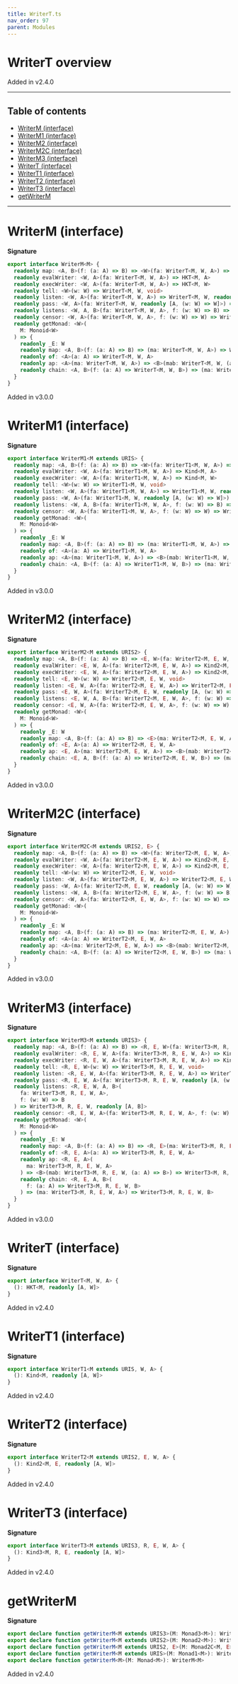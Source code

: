 ```yaml
---
title: WriterT.ts
nav_order: 97
parent: Modules
---
```


# WriterT overview

Added in v2.4.0

---

<h2 class="text-delta">Table of contents</h2>

- [WriterM (interface)](#writerm-interface)
- [WriterM1 (interface)](#writerm1-interface)
- [WriterM2 (interface)](#writerm2-interface)
- [WriterM2C (interface)](#writerm2c-interface)
- [WriterM3 (interface)](#writerm3-interface)
- [WriterT (interface)](#writert-interface)
- [WriterT1 (interface)](#writert1-interface)
- [WriterT2 (interface)](#writert2-interface)
- [WriterT3 (interface)](#writert3-interface)
- [getWriterM](#getwriterm)

---

# WriterM (interface)

**Signature**

```ts
export interface WriterM<M> {
  readonly map: <A, B>(f: (a: A) => B) => <W>(fa: WriterT<M, W, A>) => WriterT<M, W, B>
  readonly evalWriter: <W, A>(fa: WriterT<M, W, A>) => HKT<M, A>
  readonly execWriter: <W, A>(fa: WriterT<M, W, A>) => HKT<M, W>
  readonly tell: <W>(w: W) => WriterT<M, W, void>
  readonly listen: <W, A>(fa: WriterT<M, W, A>) => WriterT<M, W, readonly [A, W]>
  readonly pass: <W, A>(fa: WriterT<M, W, readonly [A, (w: W) => W]>) => WriterT<M, W, A>
  readonly listens: <W, A, B>(fa: WriterT<M, W, A>, f: (w: W) => B) => WriterT<M, W, readonly [A, B]>
  readonly censor: <W, A>(fa: WriterT<M, W, A>, f: (w: W) => W) => WriterT<M, W, A>
  readonly getMonad: <W>(
    M: Monoid<W>
  ) => {
    readonly _E: W
    readonly map: <A, B>(f: (a: A) => B) => (ma: WriterT<M, W, A>) => WriterT<M, W, B>
    readonly of: <A>(a: A) => WriterT<M, W, A>
    readonly ap: <A>(ma: WriterT<M, W, A>) => <B>(mab: WriterT<M, W, (a: A) => B>) => WriterT<M, W, B>
    readonly chain: <A, B>(f: (a: A) => WriterT<M, W, B>) => (ma: WriterT<M, W, A>) => WriterT<M, W, B>
  }
}
```

Added in v3.0.0

# WriterM1 (interface)

**Signature**

```ts
export interface WriterM1<M extends URIS> {
  readonly map: <A, B>(f: (a: A) => B) => <W>(fa: WriterT1<M, W, A>) => WriterT1<M, W, B>
  readonly evalWriter: <W, A>(fa: WriterT1<M, W, A>) => Kind<M, A>
  readonly execWriter: <W, A>(fa: WriterT1<M, W, A>) => Kind<M, W>
  readonly tell: <W>(w: W) => WriterT1<M, W, void>
  readonly listen: <W, A>(fa: WriterT1<M, W, A>) => WriterT1<M, W, readonly [A, W]>
  readonly pass: <W, A>(fa: WriterT1<M, W, readonly [A, (w: W) => W]>) => WriterT1<M, W, A>
  readonly listens: <W, A, B>(fa: WriterT1<M, W, A>, f: (w: W) => B) => WriterT1<M, W, readonly [A, B]>
  readonly censor: <W, A>(fa: WriterT1<M, W, A>, f: (w: W) => W) => WriterT1<M, W, A>
  readonly getMonad: <W>(
    M: Monoid<W>
  ) => {
    readonly _E: W
    readonly map: <A, B>(f: (a: A) => B) => (ma: WriterT1<M, W, A>) => WriterT1<M, W, B>
    readonly of: <A>(a: A) => WriterT1<M, W, A>
    readonly ap: <A>(ma: WriterT1<M, W, A>) => <B>(mab: WriterT1<M, W, (a: A) => B>) => WriterT1<M, W, B>
    readonly chain: <A, B>(f: (a: A) => WriterT1<M, W, B>) => (ma: WriterT1<M, W, A>) => WriterT1<M, W, B>
  }
}
```

Added in v3.0.0

# WriterM2 (interface)

**Signature**

```ts
export interface WriterM2<M extends URIS2> {
  readonly map: <A, B>(f: (a: A) => B) => <E, W>(fa: WriterT2<M, E, W, A>) => WriterT2<M, E, W, B>
  readonly evalWriter: <E, W, A>(fa: WriterT2<M, E, W, A>) => Kind2<M, E, A>
  readonly execWriter: <E, W, A>(fa: WriterT2<M, E, W, A>) => Kind2<M, E, W>
  readonly tell: <E, W>(w: W) => WriterT2<M, E, W, void>
  readonly listen: <E, W, A>(fa: WriterT2<M, E, W, A>) => WriterT2<M, E, W, readonly [A, W]>
  readonly pass: <E, W, A>(fa: WriterT2<M, E, W, readonly [A, (w: W) => W]>) => WriterT2<M, E, W, A>
  readonly listens: <E, W, A, B>(fa: WriterT2<M, E, W, A>, f: (w: W) => B) => WriterT2<M, E, W, readonly [A, B]>
  readonly censor: <E, W, A>(fa: WriterT2<M, E, W, A>, f: (w: W) => W) => WriterT2<M, E, W, A>
  readonly getMonad: <W>(
    M: Monoid<W>
  ) => {
    readonly _E: W
    readonly map: <A, B>(f: (a: A) => B) => <E>(ma: WriterT2<M, E, W, A>) => WriterT2<M, E, W, B>
    readonly of: <E, A>(a: A) => WriterT2<M, E, W, A>
    readonly ap: <E, A>(ma: WriterT2<M, E, W, A>) => <B>(mab: WriterT2<M, E, W, (a: A) => B>) => WriterT2<M, E, W, B>
    readonly chain: <E, A, B>(f: (a: A) => WriterT2<M, E, W, B>) => (ma: WriterT2<M, E, W, A>) => WriterT2<M, E, W, B>
  }
}
```

Added in v3.0.0

# WriterM2C (interface)

**Signature**

```ts
export interface WriterM2C<M extends URIS2, E> {
  readonly map: <A, B>(f: (a: A) => B) => <W>(fa: WriterT2<M, E, W, A>) => WriterT2<M, E, W, B>
  readonly evalWriter: <W, A>(fa: WriterT2<M, E, W, A>) => Kind2<M, E, A>
  readonly execWriter: <W, A>(fa: WriterT2<M, E, W, A>) => Kind2<M, E, W>
  readonly tell: <W>(w: W) => WriterT2<M, E, W, void>
  readonly listen: <W, A>(fa: WriterT2<M, E, W, A>) => WriterT2<M, E, W, readonly [A, W]>
  readonly pass: <W, A>(fa: WriterT2<M, E, W, readonly [A, (w: W) => W]>) => WriterT2<M, E, W, A>
  readonly listens: <W, A, B>(fa: WriterT2<M, E, W, A>, f: (w: W) => B) => WriterT2<M, E, W, readonly [A, B]>
  readonly censor: <W, A>(fa: WriterT2<M, E, W, A>, f: (w: W) => W) => WriterT2<M, E, W, A>
  readonly getMonad: <W>(
    M: Monoid<W>
  ) => {
    readonly _E: W
    readonly map: <A, B>(f: (a: A) => B) => (ma: WriterT2<M, E, W, A>) => WriterT2<M, E, W, B>
    readonly of: <A>(a: A) => WriterT2<M, E, W, A>
    readonly ap: <A>(ma: WriterT2<M, E, W, A>) => <B>(mab: WriterT2<M, E, W, (a: A) => B>) => WriterT2<M, E, W, B>
    readonly chain: <A, B>(f: (a: A) => WriterT2<M, E, W, B>) => (ma: WriterT2<M, E, W, A>) => WriterT2<M, E, W, B>
  }
}
```

Added in v3.0.0

# WriterM3 (interface)

**Signature**

```ts
export interface WriterM3<M extends URIS3> {
  readonly map: <A, B>(f: (a: A) => B) => <R, E, W>(fa: WriterT3<M, R, E, W, A>) => WriterT3<M, R, E, W, B>
  readonly evalWriter: <R, E, W, A>(fa: WriterT3<M, R, E, W, A>) => Kind3<M, R, E, A>
  readonly execWriter: <R, E, W, A>(fa: WriterT3<M, R, E, W, A>) => Kind3<M, R, E, W>
  readonly tell: <R, E, W>(w: W) => WriterT3<M, R, E, W, void>
  readonly listen: <R, E, W, A>(fa: WriterT3<M, R, E, W, A>) => WriterT3<M, R, E, W, readonly [A, W]>
  readonly pass: <R, E, W, A>(fa: WriterT3<M, R, E, W, readonly [A, (w: W) => W]>) => WriterT3<M, R, E, W, A>
  readonly listens: <R, E, W, A, B>(
    fa: WriterT3<M, R, E, W, A>,
    f: (w: W) => B
  ) => WriterT3<M, R, E, W, readonly [A, B]>
  readonly censor: <R, E, W, A>(fa: WriterT3<M, R, E, W, A>, f: (w: W) => W) => WriterT3<M, R, E, W, A>
  readonly getMonad: <W>(
    M: Monoid<W>
  ) => {
    readonly _E: W
    readonly map: <A, B>(f: (a: A) => B) => <R, E>(ma: WriterT3<M, R, E, W, A>) => WriterT3<M, R, E, W, B>
    readonly of: <R, E, A>(a: A) => WriterT3<M, R, E, W, A>
    readonly ap: <R, E, A>(
      ma: WriterT3<M, R, E, W, A>
    ) => <B>(mab: WriterT3<M, R, E, W, (a: A) => B>) => WriterT3<M, R, E, W, B>
    readonly chain: <R, E, A, B>(
      f: (a: A) => WriterT3<M, R, E, W, B>
    ) => (ma: WriterT3<M, R, E, W, A>) => WriterT3<M, R, E, W, B>
  }
}
```

Added in v3.0.0

# WriterT (interface)

**Signature**

```ts
export interface WriterT<M, W, A> {
  (): HKT<M, readonly [A, W]>
}
```

Added in v2.4.0

# WriterT1 (interface)

**Signature**

```ts
export interface WriterT1<M extends URIS, W, A> {
  (): Kind<M, readonly [A, W]>
}
```

Added in v2.4.0

# WriterT2 (interface)

**Signature**

```ts
export interface WriterT2<M extends URIS2, E, W, A> {
  (): Kind2<M, E, readonly [A, W]>
}
```

Added in v2.4.0

# WriterT3 (interface)

**Signature**

```ts
export interface WriterT3<M extends URIS3, R, E, W, A> {
  (): Kind3<M, R, E, readonly [A, W]>
}
```

Added in v2.4.0

# getWriterM

**Signature**

```ts
export declare function getWriterM<M extends URIS3>(M: Monad3<M>): WriterM3<M>
export declare function getWriterM<M extends URIS2>(M: Monad2<M>): WriterM2<M>
export declare function getWriterM<M extends URIS2, E>(M: Monad2C<M, E>): WriterM2C<M, E>
export declare function getWriterM<M extends URIS>(M: Monad1<M>): WriterM1<M>
export declare function getWriterM<M>(M: Monad<M>): WriterM<M>
```

Added in v2.4.0
